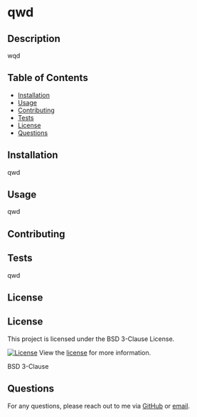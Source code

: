 
# qwd

## Description

wqd

## Table of Contents
- [Installation](#installation)
- [Usage](#usage)
- [Contributing](#contributing)
- [Tests](#tests)
- [License](#license)
- [Questions](#questions)

## Installation

qwd

## Usage

qwd

## Contributing



## Tests

qwd

## License


## License

This project is licensed under the BSD 3-Clause License.

[![License](https://img.shields.io/badge/License-BSD3Clause-brightgreen.svg)](https://opensource.org/licenses/BSD3Clause)
View the [license](https://opensource.org/licenses/BSD%203-Clause) for more information.


BSD 3-Clause

## Questions

For any questions, please reach out to me via [GitHub](https://github.com/qwd) or [email](mailto:qwd).
